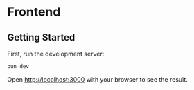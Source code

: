 # Frontend

## Getting Started

First, run the development server:

```bash
bun dev
```

Open [http://localhost:3000](http://localhost:3000) with your browser to see the result.

